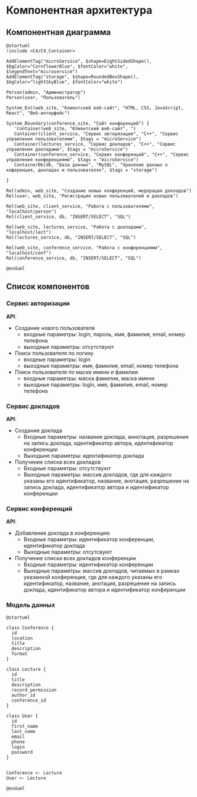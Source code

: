 # Компонентная архитектура
<!-- Состав и взаимосвязи компонентов системы между собой и внешними системами с указанием протоколов, ключевые технологии, используемые для реализации компонентов.
Диаграмма контейнеров C4 и текстовое описание. 
-->
## Компонентная диаграмма

```plantuml
@startuml
!include <C4/C4_Container>

AddElementTag("microService", $shape=EightSidedShape(), $bgColor="CornflowerBlue", $fontColor="white", $legendText="microservice")
AddElementTag("storage", $shape=RoundedBoxShape(), $bgColor="lightSkyBlue", $fontColor="white")

Person(admin, "Администратор")
Person(user, "Пользователь")

System_Ext(web_site, "Клиентский веб-сайт", "HTML, CSS, JavaScript, React", "Веб-интерфейс")

System_Boundary(conference_site, "Сайт конференций") {
   'Container(web_site, "Клиентский веб-сайт", ")
   Container(client_service, "Сервис авторизации", "C++", "Сервис управления пользователями", $tags = "microService")    
   Container(lectures_service, "Сервис докладов", "C++", "Сервис управления докладами", $tags = "microService") 
   Container(conference_service, "Сервис конференций", "C++", "Сервис управления конференциями", $tags = "microService")   
   ContainerDb(db, "База данных", "MySQL", "Хранение данных о коференция, докладах и пользователях", $tags = "storage")
   
}

Rel(admin, web_site, "Создание новых конференций, модерация докладов")
Rel(user, web_site, "Регистрация новых пользователей и докладов")

Rel(web_site, client_service, "Работа с пользователями", "localhost/person")
Rel(client_service, db, "INSERT/SELECT", "SQL")

Rel(web_site, lectures_service, "Работа с докладами", "localhost/lect")
Rel(lectures_service, db, "INSERT/SELECT", "SQL")

Rel(web_site, conference_service, "Работа с конференциями", "localhost/conf")
Rel(conference_service, db, "INSERT/SELECT", "SQL")

@enduml
```
## Список компонентов  

### Сервис авторизации
**API**:
-	Создание нового пользователя
      - входные параметры: login, пароль, имя, фамилия, email, номер телефона
      - выходные параметры: отсутствуют
-	Поиск пользователя по логину
     - входные параметры: login
     - выходные параметры: имя, фамилия, email, номер телефона
-	Поиск пользователя по маске имени и фамилии
     - входные параметры: маска фамилии, маска имени
     - выходные параметры: login, имя, фамилия, email, номер телефона

### Сервис докладов
**API**:
- Создание доклада
  - Входные параметры: название доклада, аннотация, разрешение на запись доклада, идентификатор автора, идентификатор конференции
  - Выходыне параметры: идентификатор доклада
- Получение списка всех докладов
  - Входные параметры: отсутствуют
  - Выходные параметры: массив докладов, где для каждого указаны его идентификатор, название, анотация, разрешение на запись доклада, идентификатор автора и идентификатор конференции

### Сервис конференций
**API**:
- Добавление доклада в конференцию
  - Входные параметры: идентификатор конференции, идентификатор доклада
  - Выходные параметры: отсутсвуют
- Получение списка всех докладов конференции
  - Входные параметры: идентификатор конференции
  - Выходные параметры: массив докладов, читаемых в рамках указанной конференции, где для каждого указаны его идентификатор, название, анотация, разрешение на запись доклада, идентификатор автора и идентификатор конференции


### Модель данных
```puml
@startuml

class Conference {
  id
  location
  title
  description
  format
}

class Lecture {
  id
  title
  description
  record_permission
  author_id
  conference_id
}

class User {
  id
  first_name
  last_name
  email
  phone
  login
  password
}


Conference <- Lecture
User <- Lecture

@enduml
```